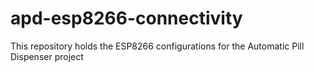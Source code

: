 # apd-esp8266-connectivity
This repository holds the ESP8266 configurations for the Automatic Pill Dispenser project
